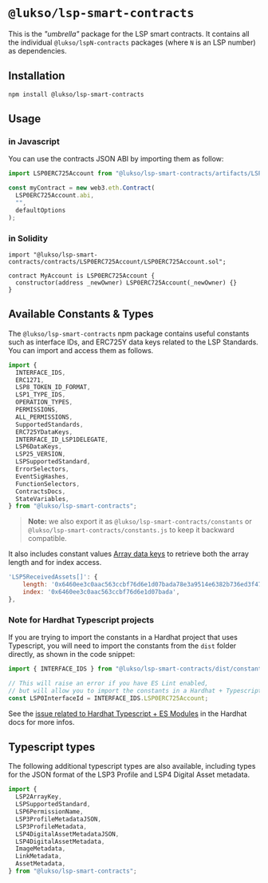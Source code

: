 # `@lukso/lsp-smart-contracts`

This is the _"umbrella"_ package for the LSP smart contracts. It contains all the individual `@lukso/lspN-contracts` packages (where `N` is an LSP number) as dependencies.

## Installation

```console
npm install @lukso/lsp-smart-contracts
```

## Usage

### in Javascript

You can use the contracts JSON ABI by importing them as follow:

```javascript
import LSP0ERC725Account from "@lukso/lsp-smart-contracts/artifacts/LSP0ERC725Account.json";

const myContract = new web3.eth.Contract(
  LSP0ERC725Account.abi,
  "",
  defaultOptions
);
```

### in Solidity

```sol
import "@lukso/lsp-smart-contracts/contracts/LSP0ERC725Account/LSP0ERC725Account.sol";

contract MyAccount is LSP0ERC725Account {
  constructor(address _newOwner) LSP0ERC725Account(_newOwner) {}
}
```

## Available Constants & Types

The `@lukso/lsp-smart-contracts` npm package contains useful constants such as interface IDs, and ERC725Y data keys related to the LSP Standards. You can import and access them as follows.

```js
import {
  INTERFACE_IDS,
  ERC1271,
  LSP8_TOKEN_ID_FORMAT,
  LSP1_TYPE_IDS,
  OPERATION_TYPES,
  PERMISSIONS,
  ALL_PERMISSIONS,
  SupportedStandards,
  ERC725YDataKeys,
  INTERFACE_ID_LSP1DELEGATE,
  LSP6DataKeys,
  LSP25_VERSION,
  LSPSupportedStandard,
  ErrorSelectors,
  EventSigHashes,
  FunctionSelectors,
  ContractsDocs,
  StateVariables,
} from "@lukso/lsp-smart-contracts";
```

> **Note:** we also export it as `@lukso/lsp-smart-contracts/constants` or `@lukso/lsp-smart-contracts/constants.js` to keep it backward compatible.

It also includes constant values [Array data keys](https://github.com/lukso-network/LIPs/blob/main/LSPs/LSP-2-ERC725YJSONSchema.md#Array) to retrieve both the array length and for index access.

```js
'LSP5ReceivedAssets[]': {
    length: '0x6460ee3c0aac563ccbf76d6e1d07bada78e3a9514e6382b736ed3f478ab7b90b',
    index: '0x6460ee3c0aac563ccbf76d6e1d07bada',
},
```

### Note for Hardhat Typescript projects

If you are trying to import the constants in a Hardhat project that uses Typescript, you will need to import the constants from the `dist` folder directly, as shown in the code snippet:

```js
import { INTERFACE_IDS } from "@lukso/lsp-smart-contracts/dist/constants.cjs.js";

// This will raise an error if you have ES Lint enabled,
// but will allow you to import the constants in a Hardhat + Typescript based project.
const LSP0InterfaceId = INTERFACE_IDS.LSP0ERC725Account;
```

See the [issue related to Hardhat Typescript + ES Modules](https://hardhat.org/hardhat-runner/docs/advanced/using-esm#esm-and-typescript-projects) in the Hardhat docs for more infos.

## Typescript types

The following additional typescript types are also available, including types for the JSON format of the LSP3 Profile and LSP4 Digital Asset metadata.

```ts
import {
  LSP2ArrayKey,
  LSPSupportedStandard,
  LSP6PermissionName,
  LSP3ProfileMetadataJSON,
  LSP3ProfileMetadata,
  LSP4DigitalAssetMetadataJSON,
  LSP4DigitalAssetMetadata,
  ImageMetadata,
  LinkMetadata,
  AssetMetadata,
} from "@lukso/lsp-smart-contracts";
```
